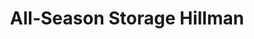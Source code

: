 ---
title: "All-Season Storage Hillman"
url: /hillman/all-season-storage-hillman-m-32/
shop: Mieten
---